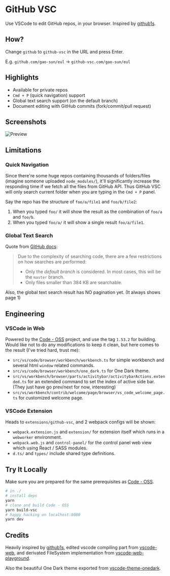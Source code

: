 # GitHub VSC

Use VSCode to edit GitHub repos, in your browser. Inspired by [github1s](https://github.com/conwnet/github1s).

## How?

Change `github` to `github-vsc` in the URL and press Enter.

E.g. `github.com/gao-sun/eul` -> `github-vsc.com/gao-sun/eul`

## Highlights

- Available for private repos
- `Cmd + P` (quick navigation) support
- Global text search support (on the default branch)
- Document editing with GitHub commits (fork/commit/pull request)

## Screenshots

![Preview](https://user-images.githubusercontent.com/14722250/108383244-90f12f00-7244-11eb-9332-c34fe464f129.png)

## Limitations

### Quick Navigation

Since there're some huge repos containing thousands of folders/files (imagine someone uploaded `node_modules/`), it'll significantly increase the responding time if we fetch all the files from GitHub API. Thus GitHub VSC will only search current folder when you are typing in the `Cmd + P` panel.

Say the repo has the structure of `foo/a/file1` and `foo/b/file2`:

1. When you typed `foo/` it will show the result as the combination of `foo/a` and `foo/b`.
2. When you typed `foo/a/` it will show a single result `foo/a/file1`.

### Global Text Search

Quote from [GitHub docs](https://docs.github.com/en/rest/reference/search#considerations-for-code-search):

> Due to the complexity of searching code, there are a few restrictions on how searches are performed:
>
> - Only the _default branch_ is considered. In most cases, this will be the `master` branch.
> - Only files smaller than 384 KB are searchable.

Also, the global text search result has NO pagination yet. (It always shows page 1)

## Engineering

### VSCode in Web

Powered by the [Code - OSS](https://github.com/microsoft/vscode) project, and use the tag `1.53.2` for building. Would like not to do any modifications to keep it clean, but here comes to the result (I've tried hard, trust me):

- `src/vs/code/browser/workbench/workbench.ts` for simple workbench and several html `window` related commands.
- `src/vs/code/browser/workbench/one_dark.ts` for One Dark theme.
- `src/vs/workbench/browser/parts/activitybar/activitybarActions.extended.ts` for an extended command to set the index of active side bar. (They just have go prev/next for now, interesting)
- `src/vs/workbench/contrib/welcome/page/browser/vs_code_welcome_page.ts` for customized welcome page.

### VSCode Extension

Heads to `extensions/github-vsc`, and 2 webpack configs will be shown:

- `webpack.extension.js` and `extension/` for extension itself which runs in a `webworker` environment.
- `webpack.web.js` and `control-panel/` for the control panel web view which using React / SASS modules.
- `d.ts/` and `types/` include shared type definitions.

## Try It Locally

Make sure you are prepared for the same prerequisites as [Code - OSS](https://github.com/microsoft/vscode/wiki/How-to-Contribute#prerequisites).

```bash
# in ./
# install deps
yarn
# clone and build Code - OSS
yarn build-vsc
# happy hacking on localhost:8080
yarn dev
```

## Credits

Heavily inspired by [github1s](https://github.com/conwnet/github1s), edited vscode compiling part from [vscode-web](https://github.com/Felx-B/vscode-web), and derivated FileSystem implementation from [vscode-web-playground](https://github.com/microsoft/vscode-web-playground).

Also the beautiful One Dark theme exported from [vscode-theme-onedark](https://github.com/akamud/vscode-theme-onedark).
